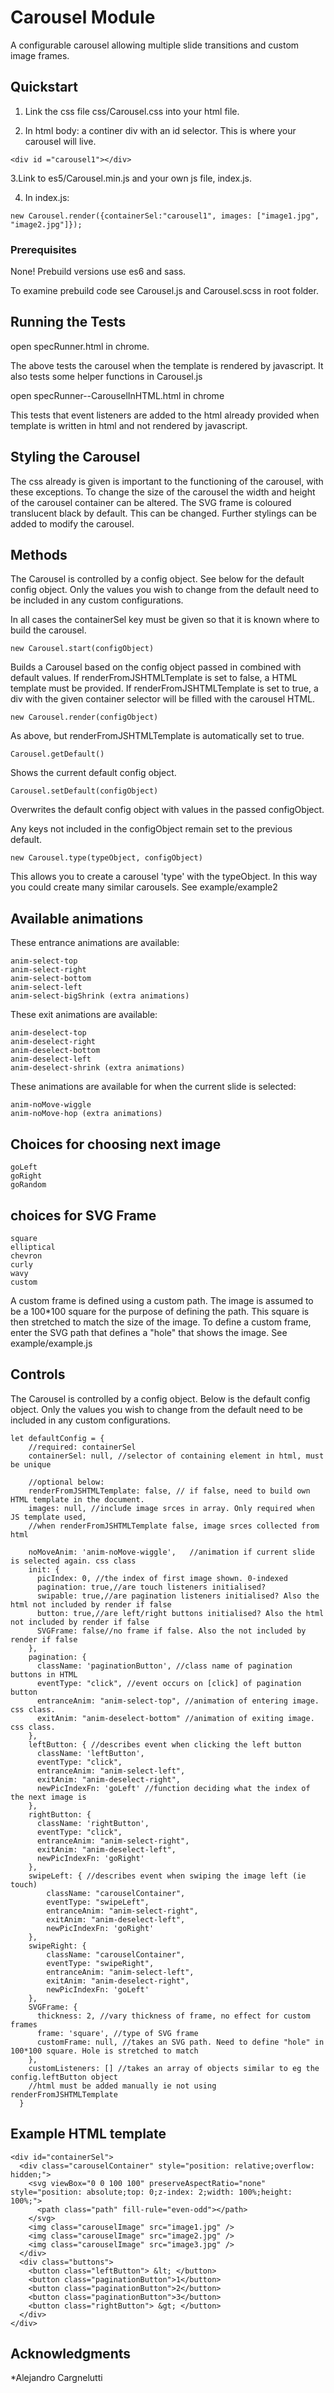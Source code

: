 # Carousel Module

A configurable carousel allowing multiple slide transitions and custom image frames.

## Quickstart

1. Link the css file css/Carousel.css into your html file.

2. In html body: a continer div with an id selector. This is where your carousel will live.

```
<div id ="carousel1"></div>
```

3.Link to es5/Carousel.min.js and your own js file, index.js.

4. In index.js:

```
new Carousel.render({containerSel:"carousel1", images: ["image1.jpg", "image2.jpg"]});
```

### Prerequisites

None! Prebuild versions use es6 and sass.

To examine prebuild code see Carousel.js and Carousel.scss in root folder.


## Running the Tests

open specRunner.html in chrome.

The above tests the carousel when the template is rendered by javascript. It also tests some helper functions in Carousel.js

open specRunner--CarouselInHTML.html in chrome

This tests that event listeners are added to the html already provided when template is written in html and not rendered by javascript.

## Styling the Carousel

The css already is given is important to the functioning of the carousel, with these exceptions.
To change the size of the carousel the width and height of the carousel container can be altered.
The SVG frame is coloured translucent black by default. This can be changed.
Further stylings can be added to modify the carousel.


## Methods

The Carousel is controlled by a config object. See below for the default config object. Only the values you wish to change
from the default need to be included in any custom configurations.

In all cases the containerSel key must be given so that it is known where to build the carousel.


```
new Carousel.start(configObject)
```

Builds a Carousel based on the config object passed in combined with default values.
If renderFromJSHTMLTemplate is set to false, a HTML template must be provided.
If renderFromJSHTMLTemplate is set to true, a div with the given container selector will be filled with
the carousel HTML.


```
new Carousel.render(configObject)
```

As above, but renderFromJSHTMLTemplate is automatically set to true.


```
Carousel.getDefault()
```

Shows the current default config object.


```
Carousel.setDefault(configObject)
```

Overwrites the default config object with values in the passed configObject.

Any keys not included in the configObject remain set to the previous default.


```
new Carousel.type(typeObject, configObject)
```

This allows you to create a carousel 'type' with the typeObject. In this way you could create many similar carousels.
See example/example2


## Available animations

These entrance animations are available:

```
anim-select-top
anim-select-right
anim-select-bottom
anim-select-left
anim-select-bigShrink (extra animations)

```

These exit animations are available:

```
anim-deselect-top
anim-deselect-right
anim-deselect-bottom
anim-deselect-left
anim-deselect-shrink (extra animations)
```

These animations are available for when the current slide is selected:

```
anim-noMove-wiggle
anim-noMove-hop (extra animations)
```

## Choices for choosing next image

```
goLeft
goRight
goRandom
```

## choices for SVG Frame


```
square
elliptical
chevron
curly
wavy
custom
```

A custom frame is defined using a custom path. The image is assumed to be a 100*100 square for the purpose of defining the path.
This square is then stretched to match the size of the image. To define a custom frame, enter the SVG path that defines a "hole"
that shows the image. See example/example.js

## Controls

The Carousel is controlled by a config object. Below is the default config object. Only the values you wish to change
from the default need to be included in any custom configurations.


```
let defaultConfig = {
    //required: containerSel
    containerSel: null, //selector of containing element in html, must be unique

    //optional below:
    renderFromJSHTMLTemplate: false, // if false, need to build own HTML template in the document.
    images: null, //include image srces in array. Only required when JS template used,
    //when renderFromJSHTMLTemplate false, image srces collected from html

    noMoveAnim: 'anim-noMove-wiggle',   //animation if current slide is selected again. css class
    init: {
      picIndex: 0, //the index of first image shown. 0-indexed
      pagination: true,//are touch listeners initialised?
      swipable: true,//are pagination listeners initialised? Also the html not included by render if false
      button: true,//are left/right buttons initialised? Also the html not included by render if false
      SVGFrame: false//no frame if false. Also the not included by render if false
    },
    pagination: {
      className: 'paginationButton', //class name of pagination buttons in HTML
      eventType: "click", //event occurs on [click] of pagination button
      entranceAnim: "anim-select-top", //animation of entering image. css class.
      exitAnim: "anim-deselect-bottom" //animation of exiting image. css class.
    },
    leftButton: { //describes event when clicking the left button
      className: 'leftButton',
      eventType: "click",
      entranceAnim: "anim-select-left",
      exitAnim: "anim-deselect-right",
      newPicIndexFn: 'goLeft' //function deciding what the index of the next image is
    },
    rightButton: {
      className: 'rightButton',
      eventType: "click",
      entranceAnim: "anim-select-right",
      exitAnim: "anim-deselect-left",
      newPicIndexFn: 'goRight'
    },
    swipeLeft: { //describes event when swiping the image left (ie touch)
        className: "carouselContainer",
        eventType: "swipeLeft",
        entranceAnim: "anim-select-right",
        exitAnim: "anim-deselect-left",
        newPicIndexFn: 'goRight'
    },
    swipeRight: {
        className: "carouselContainer",
        eventType: "swipeRight",
        entranceAnim: "anim-select-left",
        exitAnim: "anim-deselect-right",
        newPicIndexFn: 'goLeft'
    },
    SVGFrame: {
      thickness: 2, //vary thickness of frame, no effect for custom frames
      frame: 'square', //type of SVG frame
      customFrame: null, //takes an SVG path. Need to define "hole" in 100*100 square. Hole is stretched to match
    },
    customListeners: [] //takes an array of objects similar to eg the config.leftButton object
    //html must be added manually ie not using renderFromJSHTMLTemplate
  }

```

## Example HTML template


```
<div id="containerSel">
  <div class="carouselContainer" style="position: relative;overflow: hidden;">
    <svg viewBox="0 0 100 100" preserveAspectRatio="none" style="position: absolute;top: 0;z-index: 2;width: 100%;height: 100%;">
      <path class="path" fill-rule="even-odd"></path>
    </svg>
    <img class="carouselImage" src="image1.jpg" />
    <img class="carouselImage" src="image2.jpg" />
    <img class="carouselImage" src="image3.jpg" />
  </div>
  <div class="buttons">
    <button class="leftButton"> &lt; </button>
    <button class="paginationButton">1</button>
    <button class="paginationButton">2</button>
    <button class="paginationButton">3</button>
    <button class="rightButton"> &gt; </button>
  </div>
</div>
```


## Acknowledgments

*Alejandro Cargnelutti
